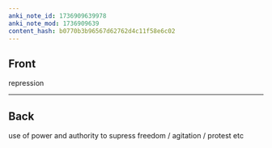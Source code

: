 ```yaml
---
anki_note_id: 1736909639978
anki_note_mod: 1736909639
content_hash: b0770b3b96567d62762d4c11f58e6c02
---
```


## Front

repression

<hr/>

## Back

use of power and authority to supress freedom / agitation / protest etc